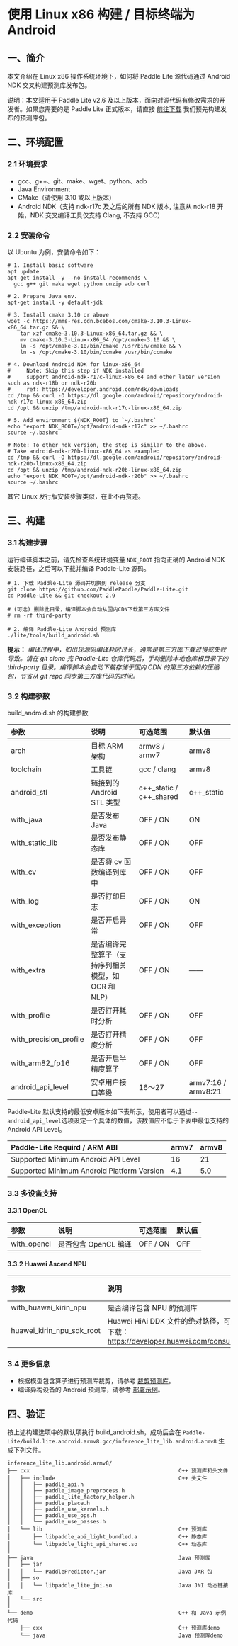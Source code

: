 # 使用 Linux x86 构建 / 目标终端为 Android 


## 一、简介

本文介绍在 Linux x86 操作系统环境下，如何将 Paddle Lite 源代码通过 Android NDK 交叉构建预测库发布包。

说明：本文适用于 Paddle Lite v2.6 及以上版本，面向对源代码有修改需求的开发者。如果您需要的是 Paddle Lite 正式版本，请直接 [前往下载](https://paddle-lite.readthedocs.io/zh/latest/quick_start/release_lib.html) 我们预先构建发布的预测库包。

## 二、环境配置

### 2.1 环境要求

- gcc、g++、git、make、wget、python、adb
- Java Environment
- CMake（请使用 3.10 或以上版本）
- Android NDK（支持 ndk-r17c 及之后的所有 NDK 版本, 注意从 ndk-r18 开始，NDK 交叉编译工具仅支持 Clang, 不支持 GCC）

### 2.2 安装命令

以 Ubuntu 为例，安装命令如下：

```shell
# 1. Install basic software
apt update
apt-get install -y --no-install-recommends \
  gcc g++ git make wget python unzip adb curl

# 2. Prepare Java env.
apt-get install -y default-jdk

# 3. Install cmake 3.10 or above
wget -c https://mms-res.cdn.bcebos.com/cmake-3.10.3-Linux-x86_64.tar.gz && \
    tar xzf cmake-3.10.3-Linux-x86_64.tar.gz && \
    mv cmake-3.10.3-Linux-x86_64 /opt/cmake-3.10 && \  
    ln -s /opt/cmake-3.10/bin/cmake /usr/bin/cmake && \
    ln -s /opt/cmake-3.10/bin/ccmake /usr/bin/ccmake

# 4. Download Android NDK for linux-x86_64
#     Note: Skip this step if NDK installed
#     support android-ndk-r17c-linux-x86_64 and other later version such as ndk-r18b or ndk-r20b 
#     ref: https://developer.android.com/ndk/downloads
cd /tmp && curl -O https://dl.google.com/android/repository/android-ndk-r17c-linux-x86_64.zip
cd /opt && unzip /tmp/android-ndk-r17c-linux-x86_64.zip

# 5. Add environment ${NDK_ROOT} to `~/.bashrc` 
echo "export NDK_ROOT=/opt/android-ndk-r17c" >> ~/.bashrc
source ~/.bashrc

# Note: To other ndk version, the step is similar to the above.
# Take android-ndk-r20b-linux-x86_64 as example:
cd /tmp && curl -O https://dl.google.com/android/repository/android-ndk-r20b-linux-x86_64.zip
cd /opt && unzip /tmp/android-ndk-r20b-linux-x86_64.zip
echo "export NDK_ROOT=/opt/android-ndk-r20b" >> ~/.bashrc
source ~/.bashrc
```

其它 Linux 发行版安装步骤类似，在此不再赘述。


## 三、构建

### 3.1 构建步骤

运行编译脚本之前，请先检查系统环境变量 `NDK_ROOT` 指向正确的 Android NDK 安装路径，之后可以下载并编译 Paddle-Lite 源码。

```shell
# 1. 下载 Paddle-Lite 源码并切换到 release 分支
git clone https://github.com/PaddlePaddle/Paddle-Lite.git
cd Paddle-Lite && git checkout 2.9

# (可选) 删除此目录，编译脚本会自动从国内CDN下载第三方库文件
# rm -rf third-party

# 2. 编译 Paddle-Lite Android 预测库
./lite/tools/build_android.sh
```

**提示：** *编译过程中，如出现源码编译耗时过长，通常是第三方库下载过慢或失败导致。请在 git clone 完 Paddle-Lite 仓库代码后，手动删除本地仓库根目录下的 third-party 目录。编译脚本会自动下载存储于国内 CDN 的第三方依赖的压缩包，节省从 git repo 同步第三方库代码的时间。*

### 3.2 构建参数

build_android.sh 的构建参数

| 参数 | 说明 | 可选范围 | 默认值 |
| :-- | :-- | :-- | :-- |
| arch          |  目标 ARM 架构   |  armv8 / armv7   |  armv8   |
| toolchain   |  工具链  |  gcc / clang |  armv8   |
| android_stl   |  链接到的 Android STL 类型  |  c++\_static / c++\_shared  |  c++\_static   |
| with_java   |  是否发布 Java  |  OFF / ON  |  ON   |
| with_static\_lib   |  是否发布静态库  |  OFF / ON  |  OFF   |
| with_cv   |  是否将 cv 函数编译到库中  |  OFF / ON  |  OFF   |
| with_log   |  是否打印日志  |  OFF / ON |  ON   |
| with_exception   |  是否开启异常  |  OFF / ON  |  OFF   |
| with_extra   |  是否编译完整算子（支持序列相关模型，如 OCR 和 NLP）  |  OFF / ON  | ——   |
| with_profile   |  是否打开耗时分析  |  OFF / ON  |  OFF   |
| with_precision\_profile   |  是否打开精度分析  |  OFF / ON  |  OFF   |
| with_arm82\_fp16   |  是否开启半精度算子  |  OFF / ON  |  OFF   |
| android_api\_level   |  安卓用户接口等级  |  16～27  |  armv7:16 / armv8:21   |

Paddle-Lite 默认支持的最低安卓版本如下表所示，使用者可以通过`--android_api_level`选项设定一个具体的数值，该数值应不低于下表中最低支持的 Android API Level。

| Paddle-Lite Requird / ARM ABI                | armv7 | armv8 |
| :-- | :-- | :-- |
| Supported Minimum Android API Level          |  16   |  21   |
| Supported Minimum Android Platform Version   |  4.1  |  5.0  |

### 3.3 多设备支持

#### 3.3.1 OpenCL

| 参数 | 说明 | 可选范围 | 默认值 |
| :-- | :-- | :-- | :-- |
| with_opencl | 是否包含 OpenCL 编译 |  OFF / ON   |  OFF   |


#### 3.3.2 Huawei Ascend NPU

| 参数 | 说明 | 可选范围 | 默认值 |
| :-- | :-- | :-- | :-- |
| with_huawei\_kirin\_npu |  是否编译包含 NPU 的预测库  | OFF/ON |  armv8   |
| huawei_kirin\_npu\_sdk\_root |  Huawei HiAi DDK 文件的绝对路径，可从以下网址下载： https://developer.huawei.com/consumer/cn/hiai  |  gcc / clang |  armv8   |


### 3.4 更多信息

- 根据模型包含算子进行预测库裁剪，请参考 [裁剪预测库](https://paddle-lite.readthedocs.io/zh/latest/source_compile/library_tailoring.html)。
- 编译异构设备的 Android 预测库，请参考 [部署示例](https://paddle-lite.readthedocs.io/zh/latest/index.html)。


## 四、验证

按上述构建选项中的默认项执行 build_android.sh，成功后会在 `Paddle-Lite/build.lite.android.armv8.gcc/inference_lite_lib.android.armv8` 生成下列文件。

```shell
inference_lite_lib.android.armv8/
├── cxx                                               C++ 预测库和头文件
│   ├── include                                       C++ 头文件
│   │   ├── paddle_api.h
│   │   ├── paddle_image_preprocess.h
│   │   ├── paddle_lite_factory_helper.h
│   │   ├── paddle_place.h
│   │   ├── paddle_use_kernels.h
│   │   ├── paddle_use_ops.h
│   │   └── paddle_use_passes.h
│   └── lib                                           C++ 预测库
│       ├── libpaddle_api_light_bundled.a             C++ 静态库
│       └── libpaddle_light_api_shared.so             C++ 动态库
│
├── java                                              Java 预测库
│   ├── jar
│   │   └── PaddlePredictor.jar                       Java JAR 包
│   ├── so
│   │   └── libpaddle_lite_jni.so                     Java JNI 动态链接库
│   └── src
│
└── demo                                              C++ 和 Java 示例代码
    ├── cxx                                           C++ 预测库demo
    └── java                                          Java 预测库demo
```
